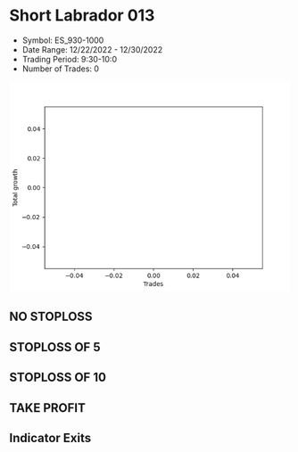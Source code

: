 # Short Labrador 013 
- Symbol: ES_930-1000
- Date Range: 12/22/2022 - 12/30/2022
- Trading Period: 9:30-10:0
- Number of Trades: 0

![Plot](ShortLabrador013ES_930-1000.png)
## NO STOPLOSS














## STOPLOSS OF 5














## STOPLOSS OF 10














## TAKE PROFIT











## Indicator Exits


